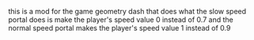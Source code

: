 this is a mod for the game geometry dash that does what the slow speed portal does is make the player's speed value 0 instead of 0.7 and the normal speed portal makes the player's speed value 1 instead of 0.9
